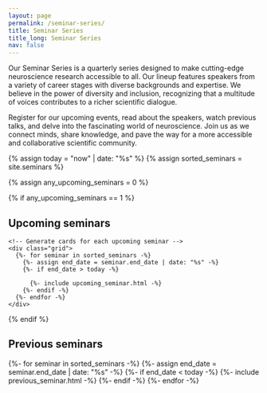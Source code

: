 ```yaml
---
layout: page
permalink: /seminar-series/
title: Seminar Series
title_long: Seminar Series
nav: false
---
```

Our Seminar Series is a quarterly series designed to make cutting-edge neuroscience research accessible to all.  Our lineup features speakers from a variety of career stages with diverse backgrounds and expertise.  We believe in the power of diversity and inclusion, recognizing that a multitude of voices contributes to a richer scientific dialogue. 

Register for our upcoming events, read about the speakers, watch previous talks, and delve into the fascinating world of neuroscience. Join us as we connect minds, share knowledge, and pave the way for a more accessible and collaborative scientific community.

{% assign today = "now" | date: "%s" %}
{% assign sorted_seminars = site.seminars %}

{% assign any_upcoming_seminars = 0 %}

{% if any_upcoming_seminars == 1 %}
  <h2>Upcoming seminars</h2>
  
    <!-- Generate cards for each upcoming seminar -->
    <div class="grid">
      {%- for seminar in sorted_seminars -%}
        {%- assign end_date = seminar.end_date | date: "%s" -%}
        {%- if end_date > today -%}
  
          {%- include upcoming_seminar.html -%}
        {%- endif -%}
      {%- endfor -%}
    </div>
  <p></p>
{% endif %}

<h2>Previous seminars</h2>

  <!-- Generate cards for each prevous seminar -->
  <div class="grid">
    {%- for seminar in sorted_seminars -%}
      {%- assign end_date = seminar.end_date | date: "%s" -%}
      {%- if end_date < today -%}
        {%- include previous_seminar.html -%}
      {%- endif -%}
    {%- endfor -%}
  </div>

